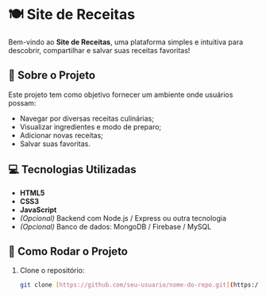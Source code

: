 # 🍽️ Site de Receitas

Bem-vindo ao **Site de Receitas**, uma plataforma simples e intuitiva para descobrir, compartilhar e salvar suas receitas favoritas!

## 📌 Sobre o Projeto

Este projeto tem como objetivo fornecer um ambiente onde usuários possam:
- Navegar por diversas receitas culinárias;
- Visualizar ingredientes e modo de preparo;
- Adicionar novas receitas;
- Salvar suas favoritas.

## 💻 Tecnologias Utilizadas

- **HTML5**
- **CSS3**
- **JavaScript**
- *(Opcional)* Backend com Node.js / Express ou outra tecnologia
- *(Opcional)* Banco de dados: MongoDB / Firebase / MySQL

## 🚀 Como Rodar o Projeto

1. Clone o repositório:
   ```bash
   git clone [https://github.com/seu-usuario/nome-do-repo.git](https://laysesena.github.io/landing-page-responsiva/)
